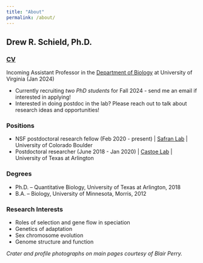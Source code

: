 ```yaml
---
title: "About"
permalink: /about/
---
```

## Drew R. Schield, Ph.D.

### [CV](https://drewschield.github.io/CV/Schield_CV_07.21.23.pdf)

Incoming Assistant Professor in the [Department of Biology](https://bio.as.virginia.edu/) at University of Virginia (Jan 2024)
- Currently recruiting *two PhD students* for Fall 2024 - send me an email if interested in applying!
- Interested in doing postdoc in the lab? Please reach out to talk about research ideas and opportunities! 

### Positions
- NSF postdoctoral research fellow (Feb 2020 - present) | [Safran Lab](http://www.safran-lab.com/) | University of Colorado Boulder <br>
- Postdoctoral researcher (June 2018 - Jan 2020) | [Castoe Lab](https://www.castoelaboratory.org/) | University of Texas at Arlington <br>

### Degrees
- Ph.D. – Quantitative Biology, University of Texas at Arlington, 2018  
- B.A. – Biology, University of Minnesota, Morris, 2012  

### Research Interests
- Roles of selection and gene flow in speciation
- Genetics of adaptation
- Sex chromosome evolution
- Genome structure and function

*Crater and profile photographs on main pages courtesy of Blair Perry.*
